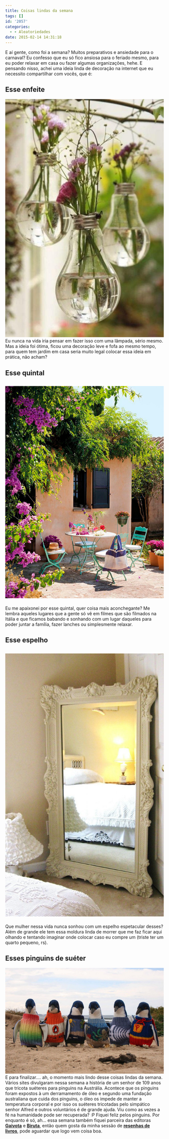 ```yaml
---
title: Coisas lindas da semana
tags: []
id: '2057'
categories:
  - - Aleatoriedades
date: 2015-02-14 14:31:18
---
```


E aí gente, como foi a semana? Muitos preparativos e ansiedade para o carnaval? Eu confesso que eu só fico ansiosa para o feriado mesmo, para eu poder relaxar em casa ou fazer algumas organizações, hehe. E pensando nisso, achei uma ideia linda de decoração na internet que eu necessito compartilhar com vocês, que é:

## Esse enfeite

[![enfeite de lâmpada para flores, vaso de flores ](/wp-content/uploads/2015/02/2ced3978fbbadc89326d268a64d8dddc-684x1024.jpg)](/wp-content/uploads/2015/02/2ced3978fbbadc89326d268a64d8dddc.jpg) Eu nunca na vida iria pensar em fazer isso com uma lâmpada, sério mesmo. Mas a ideia foi ótima, ficou uma decoração leve e fofa ao mesmo tempo, para quem tem jardim em casa seria muito legal colocar essa ideia em prática, não acham?

## Esse quintal

## [![quinta\jardim rustico ](/wp-content/uploads/2015/02/5e681a7ffc21a6a90978ab85c7f18c81.jpg)](/wp-content/uploads/2015/02/5e681a7ffc21a6a90978ab85c7f18c81.jpg)

Eu me apaixonei por esse quintal, quer coisa mais aconchegante? Me lembra aqueles lugares que a gente só vê em filmes que são filmados na Itália e que ficamos babando e sonhando com um lugar daqueles para poder juntar a família, fazer lanches ou simplesmente relaxar.

## Esse espelho

## [![espelho com moldura clássica ](/wp-content/uploads/2015/02/07972c03e729d7144347cbe481d0ab58-619x1024.jpg)](/wp-content/uploads/2015/02/07972c03e729d7144347cbe481d0ab58.jpg)

Que mulher nessa vida nunca sonhou com um espelho espetacular desses? Além de grande ele tem essa moldura linda de morrer que me faz ficar aqui olhando e tentando imaginar onde colocar caso eu compre um (triste ter um quarto pequeno, rs).

## Esses pinguins de suéter

[![pinguins de suéter ](/wp-content/uploads/2015/02/C_4_foto_1080011_image.jpg)](/wp-content/uploads/2015/02/C_4_foto_1080011_image.jpg) E para finalizar.... ah, o momento mais lindo desse coisas lindas da semana. Vários sites divulgaram nessa semana a história de um senhor de 109 anos que tricota suéteres para pinguins na Austrália. Acontece que os pinguins foram expostos à um derramamento de óleo e segundo uma fundação australiana que cuida dos pinguins, o óleo os impede de manter a temperatura corporal e por isso os suéteres tricotadas pelo simpático senhor Alfred e outros voluntários é de grande ajuda. Viu como as vezes a fé na humanidade pode ser recuperada? :P Fiquei feliz pelos pinguins. Por enquanto é só, ah... essa semana também fiquei parceira das editoras [**Gaivota**](http://www.editoragaivota.com.br; "Gaivota") e [**Biruta**](http://www.editorabiruta.com.br/ "Biruta"), então quem gosta da minha sessão de [**resenhas de livros**](http://natalia.blog.br/category/resenhas-livros/ "resenhas de livros"), pode aguardar que logo vem coisa boa.

